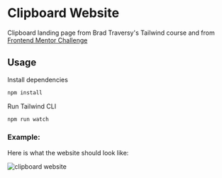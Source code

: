 # Clipboard Website

Clipboard landing page from Brad Traversy's Tailwind course and from [Frontend Mentor Challenge](https://www.frontendmentor.io/challenges/clipboard-landing-page-5cc9bccd6c4c91111378ecb9)

## Usage

Install dependencies

```bash
npm install
```

Run Tailwind CLI

```bash
npm run watch
```

### Example:

Here is what the website should look like:

![clipboard website](https://github.com/bradtraversy/tailwind-course-projects/raw/main/website-projects/clipboard/images/clipboard.png)

